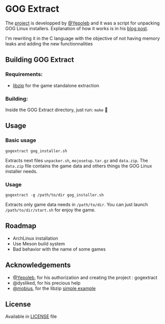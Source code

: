 # GOG Extract

The [project] is developped by [@Yepoleb] and it was a script for unpacking GOG Linux installers.
Explanation of how it works is in his [blog post].

I'm rewriting it in the C language with the objective of not having memory leaks and adding the new functionnalities

## Building GOG Extract
### Requirements:
* [libzip] for the game standalone extraction

### Building:
Inside the GOG Extract directory, just run: `make` :frog:

## Usage
### Basic usage
`gogextract gog_installer.sh`

Extracts next files `unpacker.sh`, `mojosetup.tar.gz` and `data.zip`. The `data.zip` file contains the game data and others things the GOG Linux installer needs.

### Usage
`gogextract -g /path/to/dir gog_installer.sh`

Extracts only game data needs in `/path/to/dir`. You can just launch `/path/to/dir/start.sh` for enjoy the game.

## Roadmap
* ArchLinux installation
* Use Meson build system
* Bad behavior with the name of some games

## Acknowledgements
* [@Yepoleb], for his authorization and creating the project : gogextract
* @dysliked, for his precious help
* [@mobius], for the libzip [simple example]

## License

Available in [LICENSE](LICENSE) file

[@Yepoleb]: https://github.com/Yepoleb
[project]: https://github.com/Yepoleb/gogextract 
[blog post]: https://yepoleb.github.io/blog/2016/10/09/how-the-gog-linux-installers-work/
[libzip]: https://libzip.org/
[@mobius]: https://github.com/mobius
[simple example]: https://gist.github.com/mobius/1759816

